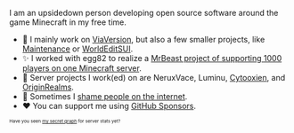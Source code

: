 I am an upsidedown person developing open source software around the game Minecraft in my free time.

- 🔭 I mainly work on [ViaVersion](https://github.com/ViaVersion), but also a few smaller projects, like [Maintenance](https://github.com/KennyTV/Maintenance) or [WorldEditSUI](https://github.com/KennyTV/WorldEditSUI).
- ✨ I worked with egg82 to realize a [MrBeast project of supporting 1000 players on one Minecraft server](https://youtu.be/SbJYXcTolUk?t=777).
- 📆 Server projects I work(ed) on are NeruxVace, Luminu, [Cytooxien](https://www.cytooxien.de/), and [OriginRealms](https://originrealms.com/). <!-- Luminu is dead and NeruxVace is 💩 --> 
- 👺 Sometimes I [shame people on the internet](https://github.com/KennyTV/list-of-shame).
- ❤ You can support me using [GitHub Sponsors](https://github.com/sponsors/kennytv/).

<sub><sup><sup>Have you seen [my secret graph](https://kennytv.eu/secretgraph/) for server stats yet?</sub></sup></sup>
